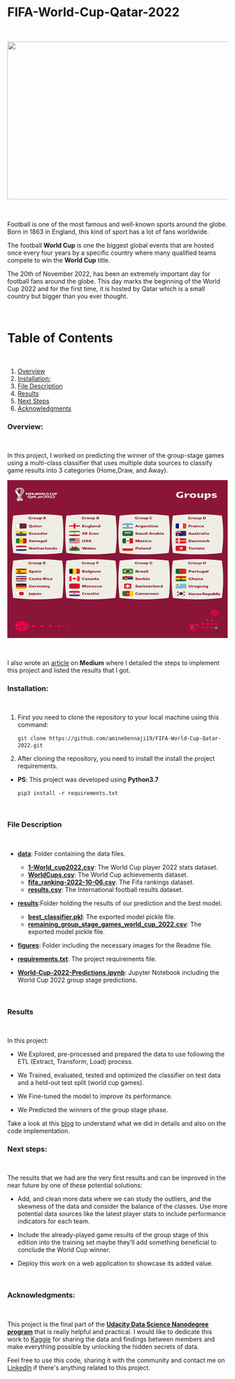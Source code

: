 # FIFA-World-Cup-Qatar-2022
<br>

<p align="center">
<img src="https://static-prod.adweek.com/wp-content/uploads/2022/10/FIFAWorldCupQatar2022Logo.jpg" width=640 height=360>
</p>
<br>

Football is one of the most famous and well-known sports around the globe. Born in 1863 in England, this kind of sport has a lot of fans worldwide.

The football **World Cup** is one the biggest global events that are hosted once every four years by a specific country where many qualified teams compete to win the **World Cup** title.

The 20th of November 2022, has been an extremely important day for football fans around the globe. This day marks the beginning of the World Cup 2022 and for the first time, it is hosted by Qatar which is a small country but bigger than you ever thought.






 
<br>

# Table of Contents
<br>

1. [Overview](#overview)
2. [Installation:](#installation)
3. [File Description](#file-desc)
4. [Results](#results)
5. [Next Steps](#next)
6. [Acknowledgments](#acknowledgments)



### Overview: <a name="overview"></a>
<br>

In this project, I worked on predicting the winner of the group-stage games using a multi-class classifier that uses multiple data sources to classify game results into 3 categories (Home,Draw, and Away).
<br>
<p align="center">
<img src="figures/groups.png" width=540 height=360>
</p>
<br>

I also wrote an [article](https://medium.com/@aminebenneji/world-cup-qatar-2022-group-stage-winners-you-didnt-know-about-d720fed4d98f) on **Medium** where I detailed the steps to implement this project and listed the results that I got.



### Installation:  <a name="installation"></a>
<br>

1. First you need to clone the repository to your local machine using this command:

    ```
    git clone https://github.com/aminebennaji19/FIFA-World-Cup-Qatar-2022.git
    ```

2. After cloning the repository, you need to install the install the project requirements.

- **PS**: This project was developed using **Python3.7**
    
    ```
    pip3 install -r requirements.txt
    ```
<br>

### File Description <a name="file-desc"></a>
<br>



* [**data**](data/): Folder containing the data files.

    * [**1-World_cup2022.csv**](data/1-World_cup2022.csv): The World Cup player 2022 stats dataset.
    * [**WorldCups.csv**](data/WorldCups.csv): The World Cup achievements dataset.
    * [**fifa_ranking-2022-10-06.csv**](data/fifa_ranking-2022-10-06.csv): The Fifa rankings dataset.
    * [**results.csv**](data/results.csv): The International football results dataset.

* [**results**](results/):Folder holding the results of our prediction and the best model.

    * [**best_classifier.pkl**](results/best_classifier.pkl): The exported model pickle file.
    * [**remaining_group_stage_games_world_cup_2022.csv**](results/remaining_group_stage_games_world_cup_2022.csv): The exported model pickle file.


* [**figures**](figures/): Folder including the necessary images for the Readme file.

* [**requirements.txt**](/requirements.txt): The project requirements file.

* [**World-Cup-2022-Predictions.ipynb**](World-Cup-2022-Predictions.ipynb): 
        Jupyter Notebook including the World Cup 2022 group stage predictions.

<br>

### Results <a name="results"></a>
<br>

In this project:

- We Explored, pre-processed and prepared the data to use following the ETL (Extract, Transform, Load) process.

- We Trained, evaluated, tested and optimized the classifier on test data and a held-out test split (world cup games).
- We Fine-tuned the model to improve its performance.
- We Predicted the winners of the group stage phase.

Take a look at this [blog](https://medium.com/@aminebenneji/world-cup-qatar-2022-group-stage-winners-you-didnt-know-about-d720fed4d98f) to understand what we did in details and also on the code implementation.


### Next steps: <a name="next"></a>
<br>

The results that we had are the very first results and can be improved in the near future by one of these potential solutions:

- Add, and clean more data where we can study the outliers, and the skewness of the data and consider the balance of the classes.
Use more potential data sources like the latest player stats to include performance indicators for each team.

- Include the already-played game results of the group stage of this edition into the training set maybe they’ll add something beneficial to conclude the World Cup winner.

- Deploy this work on a web application to showcase its added value.


<br>

### Acknowledgments: <a name="acknowledgments"></a>

<br>

This project is the final part of the [**Udacity Data Science Nanodegree program**](https://www.udacity.com/course/data-scientist-nanodegree--nd025?utm_source=gsem_brand&utm_medium=ads_r&utm_campaign=12949497746_c_individuals&utm_term=130336578188&utm_keyword=data%20scientist%20nanodegree_e&gclid=Cj0KCQiAgribBhDkARIsAASA5bvkUHaXzaZyn66isK3HJReKaCFeYsvd6tCYfnhLYGFRGuv1KEiW69kaAh9kEALw_wcB) that is really helpful and practical. I would like to dedicate this work to [Kaggle](https://www.kaggle.com/) for sharing the data and findings between members and make everything possible by unlocking the hidden secrets of data.


Feel free to use this code, sharing it with the community and contact me on [LinkedIn](https://www.linkedin.com/in/mohamed-amine-bennaji/) if there's anything related to this project.